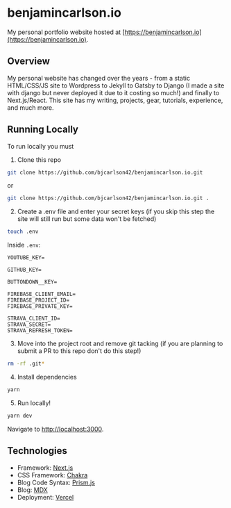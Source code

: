 # benjamincarlson.io

My personal portfolio website hosted at [https://benjamincarlson.io](https://benjamincarlson.io).

## Overview

My personal website has changed over the years - from a static HTML/CSS/JS site to Wordpress to Jekyll to Gatsby to Django (I made a site with django but never deployed it due to it costing so much!) and finally to Next.js/React. This site has my writing, projects, gear, tutorials, experience, and much more.

## Running Locally

To run locally you must

1. Clone this repo

```bash
git clone https://github.com/bjcarlson42/benjamincarlson.io.git
```

or

```bash
git clone https://github.com/bjcarlson42/benjamincarlson.io.git .
```

2. Create a .env file and enter your secret keys (if you skip this step the site will still run but some data won't be fetched)

```bash
touch .env
```

Inside ```.env```:

```
YOUTUBE_KEY=

GITHUB_KEY=

BUTTONDOWN__KEY=

FIREBASE_CLIENT_EMAIL=
FIREBASE_PROJECT_ID=
FIREBASE_PRIVATE_KEY=

STRAVA_CLIENT_ID=
STRAVA_SECRET=
STRAVA_REFRESH_TOKEN=
```

3. Move into the project root and remove git tacking (if you are planning to submit a PR to this repo don't do this step!)

```bash
rm -rf .git*
```

4. Install dependencies

```bash
yarn
```

5. Run locally!

```bash
yarn dev
```

Navigate to [http://localhost:3000](http://localhost:3000).

## Technologies

- Framework: [Next.js](https://nextjs.org/)
- CSS Framework: [Chakra](https://chakra-ui.com/)
- Blog Code Syntax: [Prism.js](https://prismjs.com/)
- Blog: [MDX](https://mdxjs.com/)
- Deployment: [Vercel](https://vercel.com/)
